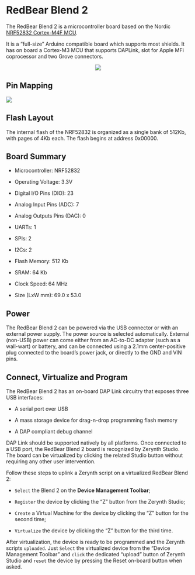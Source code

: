 # RedBear Blend 2

The RedBear Blend 2 is a microcontroller board based on the Nordic [NRF52832 Cortex-M4F MCU](http://infocenter.nordicsemi.com/pdf/nRF52832_PS_v1.0.pdf).

It is a “full-size” Arduino compatible board which supports most shields. It has on board a Cortex-M3 MCU that supports DAPLink, slot for Apple MFi coprocessor and two Grove connectors.

<p style="text-align:center;"><img src="https://github.com/zerynth/docs/blob/test/docs/reference/boards/redbear_blend2/docs/img/RedBearBlend2.jpg?raw=true"></p>

## Pin Mapping

![](https://github.com/zerynth/docs/blob/test/docs/reference/boards/redbear_blend2/docs/img/RedBearBlend2Pin.png?raw=true)

## Flash Layout

The internal flash of the NRF52832 is organized as a single bank of 512Kb, with pages of 4Kb each. The flash begins at address 0x00000.

## Board Summary


* Microcontroller: NRF52832


* Operating Voltage: 3.3V


* Digital I/O Pins (DIO): 23


* Analog Input Pins (ADC): 7


* Analog Outputs Pins (DAC): 0


* UARTs: 1


* SPIs: 2


* I2Cs: 2


* Flash Memory: 512 Kb


* SRAM: 64 Kb


* Clock Speed: 64 MHz


* Size (LxW mm): 69.0 x 53.0

## Power

The RedBear Blend 2 can be powered via the USB connector or with an external power supply. The power source is selected automatically. External (non-USB) power can come either from an AC-to-DC adapter (such as a wall-wart) or battery, and can be connected using a 2.1mm center-positive plug connected to the board’s power jack, or directly to the GND and VIN pins.

## Connect, Virtualize and Program

The RedBear Blend 2 has an on-board DAP Link circuitry that exposes three USB interfaces:


* A serial port over USB


* A mass storage device for drag-n-drop programming flash memory


* A DAP compliant debug channel

DAP Link should be supported natively by all platforms.
Once connected to a USB port, the RedBear Blend 2 board is recognized by Zerynth Studio. The board can be virtualized by clicking the related Studio button without requiring any other user intervention.

Follow these steps to uplink a Zerynth script on a virtualized RedBear Blend 2:


* ```Select``` the Blend 2 on the **Device Management Toolbar**;


* ```Register``` the device by clicking the “Z” button from the Zerynth Studio;


* ```Create``` a Virtual Machine for the device by clicking the “Z” button for the second time;


* ```Virtualize``` the device by clicking the “Z” button for the third time.

After virtualization, the device is ready to be programmed and the  Zerynth scripts ```uploaded```. Just ```Select``` the virtualized device from the “Device Management Toolbar” and ```click``` the dedicated “upload” button of Zerynth Studio and ```reset``` the device by pressing the Reset on-board button when asked.
<!--stackedit_data:
eyJoaXN0b3J5IjpbMTI5NDE4MDYyN119
-->